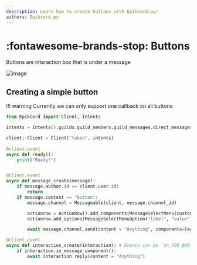 ```yaml
---
description: Learn how to create buttons with EpikCord.py!
authors: Epikcord.py
---
```


# :fontawesome-brands-stop: Buttons

Buttons are interaction box that is under a message

![image](https://user-images.githubusercontent.com/96548672/159582091-82c5bad0-2e23-4cd7-b4b8-b398e27873ab.png)


## Creating a simple button

!!! warning
    Currently we can only support one callback on all buttons

```py
from EpikCord import Client, Intents

intents = Intents().guilds.guild_members.guild_messages.direct_messages.message_content

client: Client = Client("token", intents)
  
@client.event
async def ready():
    print("Ready!")


@client.event
async def message_create(message):
    if message.author.id == client.user.id:
        return
    if message.content == "button":
        message.channel = Messageable(client, message.channel_id)

        actionrow = ActionRow().add_components(MessageSelectMenu(custom_id="select_menu")
        actionrow.add_options(MessageSelectMenuOption("label", "value")))

        await message.channel.send(content = "Anything", components=[actionrow])

@client.event
async def interaction_create(interaction): # Events can be `on_FOO_BAR`
    if interaction.is_message_component():
        await interaction.reply(content = "Anything")
```
